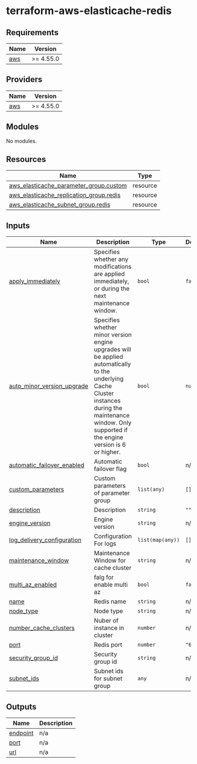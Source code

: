 # terraform-aws-elasticache-redis

## Requirements

| Name | Version |
|------|---------|
| <a name="requirement_aws"></a> [aws](#requirement\_aws) | >= 4.55.0 |

## Providers

| Name | Version |
|------|---------|
| <a name="provider_aws"></a> [aws](#provider\_aws) | >= 4.55.0 |

## Modules

No modules.

## Resources

| Name | Type |
|------|------|
| [aws_elasticache_parameter_group.custom](https://registry.terraform.io/providers/hashicorp/aws/latest/docs/resources/elasticache_parameter_group) | resource |
| [aws_elasticache_replication_group.redis](https://registry.terraform.io/providers/hashicorp/aws/latest/docs/resources/elasticache_replication_group) | resource |
| [aws_elasticache_subnet_group.redis](https://registry.terraform.io/providers/hashicorp/aws/latest/docs/resources/elasticache_subnet_group) | resource |

## Inputs

| Name | Description | Type | Default | Required |
|------|-------------|------|---------|:--------:|
| <a name="input_apply_immediately"></a> [apply\_immediately](#input\_apply\_immediately) | Specifies whether any modifications are applied immediately, or during the next maintenance window. | `bool` | `false` | no |
| <a name="input_auto_minor_version_upgrade"></a> [auto\_minor\_version\_upgrade](#input\_auto\_minor\_version\_upgrade) | Specifies whether minor version engine upgrades will be applied automatically to the underlying Cache Cluster instances during the maintenance window. Only supported if the engine version is 6 or higher. | `bool` | `null` | no |
| <a name="input_automatic_failover_enabled"></a> [automatic\_failover\_enabled](#input\_automatic\_failover\_enabled) | Automatic failover flag | `bool` | n/a | yes |
| <a name="input_custom_parameters"></a> [custom\_parameters](#input\_custom\_parameters) | Custom parameters of parameter group | `list(any)` | `[]` | no |
| <a name="input_description"></a> [description](#input\_description) | Description | `string` | `""` | no |
| <a name="input_engine_version"></a> [engine\_version](#input\_engine\_version) | Engine version | `string` | n/a | yes |
| <a name="input_log_delivery_configuration"></a> [log\_delivery\_configuration](#input\_log\_delivery\_configuration) | Configuration For logs | `list(map(any))` | `[]` | no |
| <a name="input_maintenance_window"></a> [maintenance\_window](#input\_maintenance\_window) | Maintenance Window for cache cluster | `string` | n/a | yes |
| <a name="input_multi_az_enabled"></a> [multi\_az\_enabled](#input\_multi\_az\_enabled) | falg for enable multi az | `bool` | `false` | no |
| <a name="input_name"></a> [name](#input\_name) | Redis name | `string` | n/a | yes |
| <a name="input_node_type"></a> [node\_type](#input\_node\_type) | Node type | `string` | n/a | yes |
| <a name="input_number_cache_clusters"></a> [number\_cache\_clusters](#input\_number\_cache\_clusters) | Nuber of instance in cluster | `number` | n/a | yes |
| <a name="input_port"></a> [port](#input\_port) | Redis port | `number` | `"6379"` | no |
| <a name="input_security_group_id"></a> [security\_group\_id](#input\_security\_group\_id) | Security group id | `string` | n/a | yes |
| <a name="input_subnet_ids"></a> [subnet\_ids](#input\_subnet\_ids) | Subnet ids for subnet group | `any` | n/a | yes |

## Outputs

| Name | Description |
|------|-------------|
| <a name="output_endpoint"></a> [endpoint](#output\_endpoint) | n/a |
| <a name="output_port"></a> [port](#output\_port) | n/a |
| <a name="output_url"></a> [url](#output\_url) | n/a |
